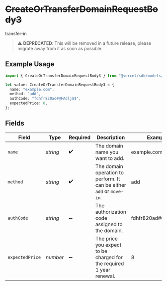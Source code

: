 # ~~CreateOrTransferDomainRequestBody3~~

transfer-in

> :warning: **DEPRECATED**: This will be removed in a future release, please migrate away from it as soon as possible.

## Example Usage

```typescript
import { CreateOrTransferDomainRequestBody3 } from "@vercel/sdk/models/createortransferdomainop.js";

let value: CreateOrTransferDomainRequestBody3 = {
  name: "example.com",
  method: "add",
  authCode: "fdhfr820ad#@FAdlj$$",
  expectedPrice: 8,
};
```

## Fields

| Field                                                                 | Type                                                                  | Required                                                              | Description                                                           | Example                                                               |
| --------------------------------------------------------------------- | --------------------------------------------------------------------- | --------------------------------------------------------------------- | --------------------------------------------------------------------- | --------------------------------------------------------------------- |
| `name`                                                                | *string*                                                              | :heavy_check_mark:                                                    | The domain name you want to add.                                      | example.com                                                           |
| `method`                                                              | *string*                                                              | :heavy_check_mark:                                                    | The domain operation to perform. It can be either `add` or `move-in`. | add                                                                   |
| `authCode`                                                            | *string*                                                              | :heavy_minus_sign:                                                    | The authorization code assigned to the domain.                        | fdhfr820ad#@FAdlj$$                                                   |
| `expectedPrice`                                                       | *number*                                                              | :heavy_minus_sign:                                                    | The price you expect to be charged for the required 1 year renewal.   | 8                                                                     |